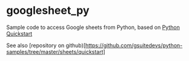 # googlesheet_py
Sample code to access Google sheets from Python, based on [Python Quickstart](https://developers.google.com/sheets/api/quickstart/python)

See also [repository on github)[https://github.com/gsuitedevs/python-samples/tree/master/sheets/quickstart]
